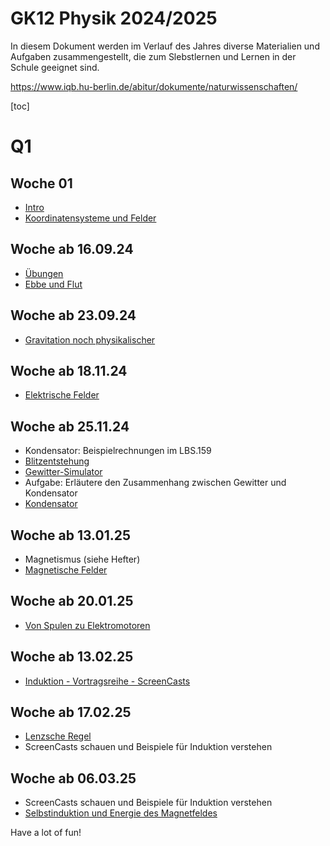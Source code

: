 GK12 Physik 2024/2025
======================

In diesem Dokument werden im Verlauf des Jahres diverse Materialien und Aufgaben zusammengestellt, die zum Slebstlernen und Lernen in der Schule geeignet sind.

https://www.iqb.hu-berlin.de/abitur/dokumente/naturwissenschaften/


[toc]

# Q1

## Woche 01

- [Intro](./00_Intro.slides.md)
- [Koordinatensysteme und Felder](./01_Koordinatensysteme_Felder.md)

## Woche ab 16.09.24

- [Übungen](./01_Übungen.md)
- [Ebbe und Flut](./02_Ebbe_und_Flut.md)

## Woche ab 23.09.24

- [Gravitation noch physikalischer](03_Gravitation_Newton.slides.md)


## Woche ab 18.11.24

- [Elektrische Felder](05_elektrische_Felder.md)

## Woche ab 25.11.24

- Kondensator: Beispielrechnungen im LBS.159
- [Blitzentstehung](https://wetteralarm.ch/blog/wie-entsteht-ein-blitz.html)
- [Gewitter-Simulator](https://www.planet-schule.de/mm/gewitter-simulator/)
- Aufgabe: Erläutere den Zusammenhang zwischen Gewitter und Kondensator
- [Kondensator](06_Kondensatoren.md)

## Woche ab 13.01.25

- Magnetismus (siehe Hefter)
- [Magnetische Felder](07_magentische_Felder.md)

## Woche ab 20.01.25

- [Von Spulen zu Elektromotoren](08_Spule_Motor.md)

## Woche ab 13.02.25

- [Induktion - Vortragsreihe - ScreenCasts](./09_Induktion.md)

## Woche ab 17.02.25

- [Lenzsche Regel](./10_Lenzsche_Regel.md)
- ScreenCasts schauen und Beispiele für Induktion verstehen

## Woche ab 06.03.25

- ScreenCasts schauen und Beispiele für Induktion verstehen
- [Selbstinduktion und Energie des Magnetfeldes](11_Spule_als_Energiespeicher.md)
<!--

## Woche nach den Winterferien

- [Magentische Felder ff](07_magentische_Felder.md)

## Weitere Woche

- [Spulen und Motoren](./08_Spule_Motor.md)

## Wieder eine Woche mehr

- [5. PK Simulationen](./5PK-Simulationen.md)
- Präsentationen am ~~10.4.2024~~ 17.4.2024

## Nach den Osterferien



## Montag, den 29.4. und weiter



## Ziemlich viel Zeit in der wir

- Transformator
- Klasusur
- Schwingkreis
- [Schwingungen](./11_Schwingungen.slides.md)

... behandelt haben.

-->

Have a lot of fun!
